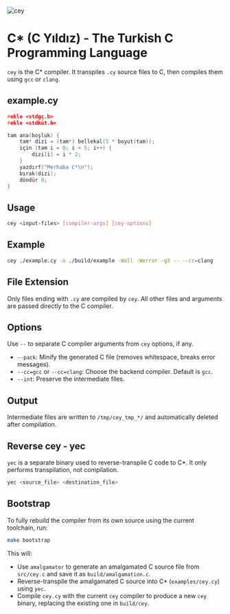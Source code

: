 ![cey](https://github.com/user-attachments/assets/b7a3be16-f2c3-4269-bcea-b29e4fac8dee)
# C* (C Yıldız) - The Turkish C Programming Language

`cey` is the C* compiler. It transpiles `.cy` source files to C, then compiles them using `gcc` or `clang`.

## example.cy
```c
#ekle <stdgç.b>
#ekle <stdküt.b>

tam ana(boşluk) {
    tam* dizi = (tam*) bellekal(5 * boyut(tam));
    için (tam i = 0; i < 5; i++) {
        dizi[i] = i * 2;
    }
    yazdırf("Merhaba C*\n");
    bırak(dizi);
    döndür 0;
}
```


## Usage
```bash
cey <input-files> [compiler-args] [cey-options]
```

## Example
```bash
cey ./example.cy -o ./build/example -Wall -Werror -g3 -- --cc=clang
```

## File Extension
Only files ending with `.cy` are compiled by `cey`. All other files and arguments are passed directly to the C compiler.

## Options
Use `--` to separate C compiler arguments from `cey` options, if any.
- `--pack`: Minify the generated C file (removes whitespace, breaks error messages).
- `--cc=gcc` or `--cc=clang`: Choose the backend compiler. Default is `gcc`.
- `--int`: Preserve the intermediate files.

## Output
Intermediate files are written to `/tmp/cey_tmp_*/` and automatically deleted after compilation.

## Reverse cey - yec
`yec` is a separate binary used to reverse-transpile C code to C*.
It only performs transpilation, not compilation.
```bash
yec <source_file> <destination_file>
```

## Bootstrap
To fully rebuild the compiler from its own source using the current toolchain, run:
```bash
make bootstrap
```
This will:
- Use `amalgamator` to generate an amalgamated C source file from `src/cey.c` and save it as `build/amalgamation.c`.  
- Reverse-transpile the amalgamated C source into C* (`examples/cey.cy`) using `yec`.  
- Compile `cey.cy` with the current `cey` compiler to produce a new `cey` binary, replacing the existing one in `build/cey`.

